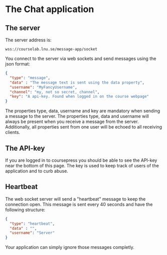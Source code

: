The Chat application
==========================

The server
------------------

The server address is:

```
wss://courselab.lnu.se/message-app/socket
```

You connect to the server via web sockets and send messages using the json format:

```json
{
  "type": "message",
  "data" : "The message text is sent using the data property",
  "username": "MyFancyUsername",
  "channel": "my, not so secret, channel",
  "key": "A api-key. Found when logged in on the course webpage"
}
```

The properties type, data, username and key are mandatory when sending a message to the server. The properties type, data and username will always be present when you receive a message from the server. Additionally, all properties sent from one user will be echoed to all receiving clients.



The API-key
------------------

If you are logged in to coursepress you should be able to see the API-key near the bottom of this page. The key is used to keep track of users of the application and to curb abuse.



Heartbeat
------------------

The web socket server will send a "heartbeat" message to keep the connection open. This message is sent every 40 seconds and have the following structure:

```json
{
  "type": "heartbeat",
  "data" : "",
  "username": "Server"
}
```

Your application can simply ignore those messages completly.
